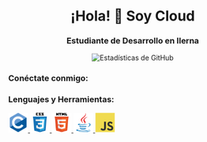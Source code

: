 <h1 align="center">¡Hola! 👋 Soy Cloud</h1>
<h3 align="center">Estudiante de Desarrollo en Ilerna</h3>

<p align="center">
  <img src="https://github-readme-stats.vercel.app/api?username=TU_USUARIO&show_icons=true&count_private=true" alt="Estadísticas de GitHub">
</p>

<h3 align="left">Conéctate conmigo:</h3>
<p align="left">
  <!-- Agrega aquí tus enlaces de redes sociales -->
</p>

<h3 align="left">Lenguajes y Herramientas:</h3>
<p align="left">
  <a href="https://www.cprogramming.com/" target="_blank" rel="noreferrer"> <img src="https://raw.githubusercontent.com/devicons/devicon/master/icons/c/c-original.svg" alt="c" width="40" height="40"/> </a>
  <a href="https://www.w3schools.com/css/" target="_blank" rel="noreferrer"> <img src="https://raw.githubusercontent.com/devicons/devicon/master/icons/css3/css3-original-wordmark.svg" alt="css3" width="40" height="40"/> </a>
  <a href="https://www.w3.org/html/" target="_blank" rel="noreferrer"> <img src="https://raw.githubusercontent.com/devicons/devicon/master/icons/html5/html5-original-wordmark.svg" alt="html5" width="40" height="40"/> </a>
  <a href="https://www.java.com" target="_blank" rel="noreferrer"> <img src="https://raw.githubusercontent.com/devicons/devicon/master/icons/java/java-original.svg" alt="java" width="40" height="40"/> </a>
  <a href="https://developer.mozilla.org/en-US/docs/Web/JavaScript" target="_blank" rel="noreferrer"> <img src="https://raw.githubusercontent.com/devicons/devicon/master/icons/javascript/javascript-original.svg" alt="javascript" width="40" height="40"/> </a>
  <!-- Agrega aquí más lenguajes y herramientas -->
</p>
